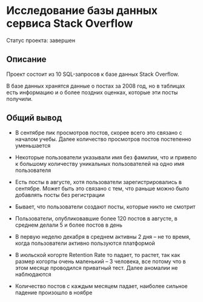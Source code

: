 # Исследование базы данных сервиса Stack Overflow

Статус проекта: завершен

## Описание

Проект состоит из 10 SQL-запросов к базе данных Stack Overflow.

В базе данных хранятся данные о постах за 2008 год, но в таблицах есть информацию и о более поздних оценках, которые эти посты получили.

## Общий вывод

* В сентябре пик просмотров постов, скорее всего это связано с началом учебы. Далее количество просмотров постов постепенно уменьшается

* Некоторые пользователи указывали имя без фамилии, что и привело к большому количеству уникальных пользователей на одно имя пользователя

* Есть посты в августе, хотя пользователи зарегистрировались в сентябре. Может быть это связано с тем, что раньше можно было добавлять посты без регистрации

* Бывает, что пользователи создают посты, которые никто не смотрит

* Пользователи, опубликовавшие более 120 постов в августе, в среднем делали 5 и более постов в день

* В первую неделю декабря в среднем активны 2 дня – не то время, когда пользователи активно пользуются платформой

* В июльской когорте Retention Rate то падает, то растет, так как размер когорты очень маленький – 3 человека, все потому что в этом месяце проводился приватный тест. Далее аномалии не наблюдаются 

* Количество постов с каждым месяцем падает, наиболее сильное падение произошло в ноябре